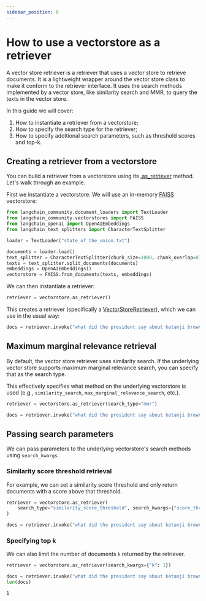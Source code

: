 ```yaml
---
sidebar_position: 0
---
```

# How to use a vectorstore as a retriever

A vector store retriever is a retriever that uses a vector store to retrieve documents. It is a lightweight wrapper around the vector store class to make it conform to the retriever interface.
It uses the search methods implemented by a vector store, like similarity search and MMR, to query the texts in the vector store.

In this guide we will cover:

1. How to instantiate a retriever from a vectorstore;
2. How to specify the search type for the retriever;
3. How to specify additional search parameters, such as threshold scores and top-k.

## Creating a retriever from a vectorstore

You can build a retriever from a vectorstore using its [.as_retriever](https://api.python.langchain.com/en/latest/vectorstores/langchain_core.vectorstores.VectorStore.html#langchain_core.vectorstores.VectorStore.as_retriever) method. Let's walk through an example.

First we instantiate a vectorstore. We will use an in-memory [FAISS](https://api.python.langchain.com/en/latest/vectorstores/langchain_community.vectorstores.faiss.FAISS.html) vectorstore:


```python
from langchain_community.document_loaders import TextLoader
from langchain_community.vectorstores import FAISS
from langchain_openai import OpenAIEmbeddings
from langchain_text_splitters import CharacterTextSplitter

loader = TextLoader("state_of_the_union.txt")

documents = loader.load()
text_splitter = CharacterTextSplitter(chunk_size=1000, chunk_overlap=0)
texts = text_splitter.split_documents(documents)
embeddings = OpenAIEmbeddings()
vectorstore = FAISS.from_documents(texts, embeddings)
```

We can then instantiate a retriever:


```python
retriever = vectorstore.as_retriever()
```

This creates a retriever (specifically a [VectorStoreRetriever](https://api.python.langchain.com/en/latest/vectorstores/langchain_core.vectorstores.VectorStoreRetriever.html)), which we can use in the usual way:


```python
docs = retriever.invoke("what did the president say about ketanji brown jackson?")
```

## Maximum marginal relevance retrieval
By default, the vector store retriever uses similarity search. If the underlying vector store supports maximum marginal relevance search, you can specify that as the search type.

This effectively specifies what method on the underlying vectorstore is used (e.g., `similarity_search`, `max_marginal_relevance_search`, etc.).


```python
retriever = vectorstore.as_retriever(search_type="mmr")
```


```python
docs = retriever.invoke("what did the president say about ketanji brown jackson?")
```

## Passing search parameters

We can pass parameters to the underlying vectorstore's search methods using `search_kwargs`.

### Similarity score threshold retrieval

For example, we can set a similarity score threshold and only return documents with a score above that threshold.


```python
retriever = vectorstore.as_retriever(
    search_type="similarity_score_threshold", search_kwargs={"score_threshold": 0.5}
)
```


```python
docs = retriever.invoke("what did the president say about ketanji brown jackson?")
```

### Specifying top k

We can also limit the number of documents `k` returned by the retriever.


```python
retriever = vectorstore.as_retriever(search_kwargs={"k": 1})
```


```python
docs = retriever.invoke("what did the president say about ketanji brown jackson?")
len(docs)
```




    1


